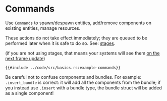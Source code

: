 # Commands

Use `Commands` to spawn/despawn entities, add/remove components on existing
entities, manage resources.

These actions do not take effect immediately; they are queued to be performed
later when it is safe to do so. See: [stages](./stages.md).

(if you are not using stages, that means your systems will see them [on the
next frame update](../pitfalls/frame-delay.md))

```rust,no_run,noplayground
{{#include ../code/src/basics.rs:example-commands}}
```

Be careful not to confuse components and bundles. For example: `.insert_bundle`
is correct: it will add all the components from the bundle; if you instead
use `.insert` with a bundle type, the bundle struct will be added as a
single component!
